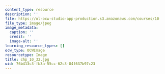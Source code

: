 ```yaml
---
content_type: resource
description: ''
file: https://ol-ocw-studio-app-production.s3.amazonaws.com/courses/10-32-separation-processes-spring-2005/76b413c3fb3a55cc62c384f637b97c23_chp_10_32.jpg
file_type: image/jpeg
image_metadata:
  caption: ''
  credit: ''
  image-alt: ''
learning_resource_types: []
ocw_type: OCWImage
resourcetype: Image
title: chp_10_32.jpg
uid: 76b413c3-fb3a-55cc-62c3-84f637b97c23
---
```

